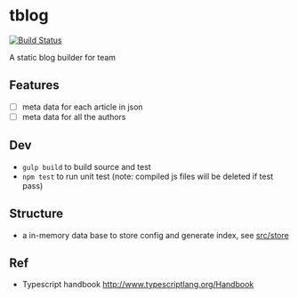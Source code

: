 # tblog

[![Build Status](https://travis-ci.org/at15/tblog.svg)](https://travis-ci.org/at15/tblog)

A static blog builder for team

## Features

- [ ] meta data for each article in json
- [ ] meta data for all the authors

## Dev

- `gulp build` to build source and test
- `npm test` to run unit test (note: compiled js files will be deleted if test pass)

## Structure 

- a in-memory data base to store config and generate index, see [src/store](src/store)

## Ref

- Typescript handbook http://www.typescriptlang.org/Handbook
